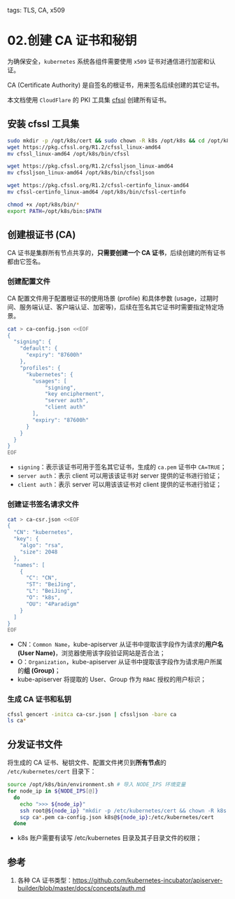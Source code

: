 <!-- toc -->

tags: TLS, CA, x509

# 02.创建 CA 证书和秘钥

为确保安全，`kubernetes` 系统各组件需要使用 `x509` 证书对通信进行加密和认证。

CA (Certificate Authority) 是自签名的根证书，用来签名后续创建的其它证书。

本文档使用 `CloudFlare` 的 PKI 工具集 [cfssl](https://github.com/cloudflare/cfssl) 创建所有证书。

## 安装 cfssl 工具集

``` bash
sudo mkdir -p /opt/k8s/cert && sudo chown -R k8s /opt/k8s && cd /opt/k8s
wget https://pkg.cfssl.org/R1.2/cfssl_linux-amd64
mv cfssl_linux-amd64 /opt/k8s/bin/cfssl

wget https://pkg.cfssl.org/R1.2/cfssljson_linux-amd64
mv cfssljson_linux-amd64 /opt/k8s/bin/cfssljson

wget https://pkg.cfssl.org/R1.2/cfssl-certinfo_linux-amd64
mv cfssl-certinfo_linux-amd64 /opt/k8s/bin/cfssl-certinfo

chmod +x /opt/k8s/bin/*
export PATH=/opt/k8s/bin:$PATH
```

## 创建根证书 (CA)

CA 证书是集群所有节点共享的，**只需要创建一个 CA 证书**，后续创建的所有证书都由它签名。

### 创建配置文件

CA 配置文件用于配置根证书的使用场景 (profile) 和具体参数 (usage，过期时间、服务端认证、客户端认证、加密等)，后续在签名其它证书时需要指定特定场景。

``` bash
cat > ca-config.json <<EOF
{
  "signing": {
    "default": {
      "expiry": "87600h"
    },
    "profiles": {
      "kubernetes": {
        "usages": [
            "signing",
            "key encipherment",
            "server auth",
            "client auth"
        ],
        "expiry": "87600h"
      }
    }
  }
}
EOF
```
+ `signing`：表示该证书可用于签名其它证书，生成的 `ca.pem` 证书中 `CA=TRUE`；
+ `server auth`：表示 client 可以用该该证书对 server 提供的证书进行验证；
+ `client auth`：表示 server 可以用该该证书对 client 提供的证书进行验证；

### 创建证书签名请求文件

``` bash
cat > ca-csr.json <<EOF
{
  "CN": "kubernetes",
  "key": {
    "algo": "rsa",
    "size": 2048
  },
  "names": [
    {
      "C": "CN",
      "ST": "BeiJing",
      "L": "BeiJing",
      "O": "k8s",
      "OU": "4Paradigm"
    }
  ]
}
EOF
```
+ CN：`Common Name`，kube-apiserver 从证书中提取该字段作为请求的**用户名 (User Name)**，浏览器使用该字段验证网站是否合法；
+ O：`Organization`，kube-apiserver 从证书中提取该字段作为请求用户所属的**组 (Group)**；
+ kube-apiserver 将提取的 User、Group 作为 `RBAC` 授权的用户标识；

### 生成 CA 证书和私钥

``` bash
cfssl gencert -initca ca-csr.json | cfssljson -bare ca
ls ca*
```

## 分发证书文件

将生成的 CA 证书、秘钥文件、配置文件拷贝到**所有节点**的 `/etc/kubernetes/cert` 目录下：

``` bash
source /opt/k8s/bin/environment.sh # 导入 NODE_IPS 环境变量
for node_ip in ${NODE_IPS[@]}
  do
    echo ">>> ${node_ip}"
    ssh root@${node_ip} "mkdir -p /etc/kubernetes/cert && chown -R k8s /etc/kubernetes"
    scp ca*.pem ca-config.json k8s@${node_ip}:/etc/kubernetes/cert
  done
```
+ k8s 账户需要有读写 /etc/kubernetes 目录及其子目录文件的权限；

## 参考

1. 各种 CA 证书类型：https://github.com/kubernetes-incubator/apiserver-builder/blob/master/docs/concepts/auth.md